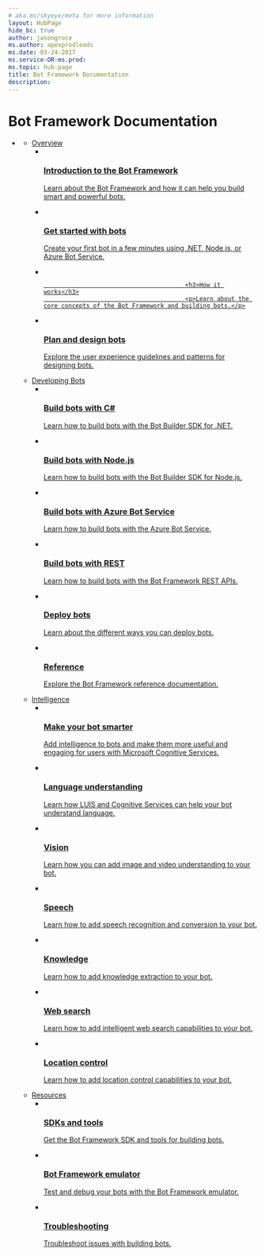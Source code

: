 ```yaml
---
# aka.ms/skyeye/meta for more information
layout: HubPage
hide_bc: true
author: jasongroce
ms.author: apexprodleads
ms.date: 03-24-2017
ms.service-OR-ms.prod:
ms.topic: hub-page
title: Bot Framework Documentation
description:
---
```

<div id="main" class="v2">
<div class="container">
    <h1>Bot Framework Documentation</h1>
    <ul class="pivots">
        <li>
            <a href="#main"></a>
            <ul id="main">
                <li>
                    <a href="#overview">Overview</a>
                    <ul id="overview" class="cardsC">
                        <li>
                            <a href="/bot-framework/overview-introduction-bot-framework">
                            <div class="cardSize">
                                <div class="cardPadding">
                                    <div class="card">
                                        <div class="cardImageOuter">
                                            <div class="cardImage bgdAccent1">
                                                <img src="/media/hubs/botframework/bot-framework-overview-introduction.svg" alt="" />
                                            </div>
                                        </div>
                                        <div class="cardText">
                                            <h3>Introduction to the Bot Framework</h3>
                                            <p>Learn about the Bot Framework and how it can help you build smart and powerful bots.</p>
                                        </div>
                                    </div>
                                </div>
                            </div>
                            </a>
                        </li>
                        <li>
                            <a href="/bot-framework/bot-builder-overview-getstarted">
                            <div class="cardSize">
                                <div class="cardPadding">
                                    <div class="card">
                                        <div class="cardImageOuter">
                                            <div class="cardImage bgdAccent1">
                                                <img src="/media/hubs/botframework/bot-framework-overview-get-started.svg" alt="" />
                                            </div>
                                        </div>
                                        <div class="cardText">
                                            <h3>Get started with bots</h3>
                                            <p>Create your first bot in a few minutes using .NET, Node.js, or Azure Bot Service.</p>
                                        </div>
                                    </div>
                                </div>
                            </div>
                            </a>
                        </li>
                        <li>
                            <a href="/bot-framework/overview-how-bot-framework-works">
                            <div class="cardSize">
                                <div class="cardPadding">
                                    <div class="card">
                                        <div class="cardImageOuter">
                                            <div class="cardImage bgdAccent1">
                                                <img src="/media/hubs/botframework/bot-framework-overview-concepts.svg" alt="" />
                                            </div>
                                        </div>
                                        <div class="cardText">

                                            <h3>How it works</h3>
                                            <p>Learn about the core concepts of the Bot Framework and building bots.</p>
</div>
                                    </div>
                                </div>
                            </div>
                            </a>
                        </li>
                        <li>
                            <a href="/bot-framework/bot-design-principles">
                            <div class="cardSize">
                                <div class="cardPadding">
                                    <div class="card">
                                        <div class="cardImageOuter">
                                            <div class="cardImage bgdAccent1">
                                                <img src="/media/hubs/botframework/bot-framework-overview-plan.svg" alt="" />
                                            </div>
                                        </div>
                                        <div class="cardText">
                                            <h3>Plan and design bots</h3>
                                            <p>Explore the user experience guidelines and patterns for designing bots.</p>
                                        </div>
                                    </div>
                                </div>
                            </div>
                            </a>
                        </li>
                    </ul>
                </li>
                <li>
                    <a href="#developing">Developing Bots</a>
                    <ul id="developing" class="cardsC">
                        <li>
                            <a href="/bot-framework/dotnet/bot-builder-dotnet-overview">
                            <div class="cardSize">
                                <div class="cardPadding">
                                    <div class="card">
                                        <div class="cardImageOuter">
                                            <div class="cardImage bgdAccent1">
                                                <img src="/media/hubs/botframework/bot-framework-developing-c-sharp.svg" alt="" />
                                            </div>
                                        </div>
                                        <div class="cardText">
                                            <h3>Build bots with C#</h3>
                                            <p>Learn how to build bots with the Bot Builder SDK for .NET.</p>
                                        </div>
                                    </div>
                                </div>
                            </div>
                            </a>
                        </li>
                        <li>
                            <a href="/bot-framework/nodejs/bot-builder-nodejs-overview">
                            <div class="cardSize">
                                <div class="cardPadding">
                                    <div class="card">
                                        <div class="cardImageOuter">
                                            <div class="cardImage bgdAccent1">
                                                <img src="/media/hubs/botframework/bot-framework-developing-node.svg" alt="" />
                                            </div>
                                        </div>
                                        <div class="cardText">
                                            <h3>Build bots with Node.js</h3>
                                            <p>Learn how to build bots with the Bot Builder SDK for Node.js.</p>
                                        </div>
                                    </div>
                                </div>
                            </div>
                            </a>
                        </li>
                        <li>
                            <a href="/bot-framework/azure/azure-bot-service-overview">
                            <div class="cardSize">
                                <div class="cardPadding">
                                    <div class="card">
                                        <div class="cardImageOuter">
                                            <div class="cardImage bgdAccent1">
                                                <img src="/media/hubs/botframework/bot-framework-developing-azure.svg" alt="" />
                                            </div>
                                        </div>
                                        <div class="cardText">
                                            <h3>Build bots with Azure Bot Service</h3>
                                            <p>Learn how to build bots with the Azure Bot Service.</p>
                                        </div>
                                    </div>
                                </div>
                            </div>
                            </a>
                        </li>
                        <li>
                            <a href="/bot-framework/rest-api/bot-framework-rest-overview">
                            <div class="cardSize">
                                <div class="cardPadding">
                                    <div class="card">
                                        <div class="cardImageOuter">
                                            <div class="cardImage bgdAccent1">
                                                <img src="/media/hubs/botframework/botframework-developing-rest.svg" alt="" />
                                            </div>
                                        </div>
                                        <div class="cardText">
                                            <h3>Build bots with REST</h3>
                                            <p>Learn how to build bots with the Bot Framework REST APIs.</p>
                                        </div>
                                    </div>
                                </div>
                            </div>
                            </a>
                        </li>                
                        <li>
                            <a href="/bot-framework/deploy-bot-overview">
                            <div class="cardSize">
                                <div class="cardPadding">
                                    <div class="card">
                                        <div class="cardImageOuter">
                                            <div class="cardImage bgdAccent1">
                                                <img src="/media/hubs/botframework/bot-framework-developing-publish.svg" alt="" />
                                            </div>
                                        </div>
                                        <div class="cardText">
                                            <h3>Deploy bots</h3>
                                            <p>Learn about the different ways you can deploy bots.</p>
                                        </div>
                                    </div>
                                </div>
                            </div>
                            </a>
                        </li>                        
                        <li>
                            <a href="/bot-framework/sdk-reference-overview">
                            <div class="cardSize">
                                <div class="cardPadding">
                                    <div class="card">
                                        <div class="cardImageOuter">
                                            <div class="cardImage bgdAccent1">
                                                <img src="/media/hubs/botframework/bot-framework-developing-reference.svg" alt="" />
                                            </div>
                                        </div>
                                        <div class="cardText">
                                            <h3>Reference</h3>
                                            <p>Explore the Bot Framework reference documentation.</p>
                                        </div>
                                    </div>
                                </div>
                            </div>
                            </a>
                        </li>
                    </ul>
                </li>
                <li>
                    <a href="#intelligence">Intelligence</a>
                    <ul id="intelligence" class="cardsC">
                        <li>
                            <a href="/bot-framework/cognitive-services-bot-intelligence-overview">
                            <div class="cardSize">
                                <div class="cardPadding">
                                    <div class="card">
                                        <div class="cardImageOuter">
                                            <div class="cardImage bgdAccent1">
                                                <img src="/media/hubs/botframework/bot-framework-intelligence-smarter.svg" alt="" />
                                            </div>
                                        </div>
                                        <div class="cardText">
                                            <h3>Make your bot smarter</h3>
                                            <p>Add intelligence to bots and make them more useful and engaging for users with Microsoft Cognitive Services.</p>
                                        </div>
                                    </div>
                                </div>
                            </div>
                            </a>
                        </li>
                        <li>
                            <a href="/bot-framework/cognitive-services-bot-intelligence-overview#language-understanding">
                            <div class="cardSize">
                                <div class="cardPadding">
                                    <div class="card">
                                        <div class="cardImageOuter">
                                            <div class="cardImage bgdAccent1">
                                                <img src="/media/hubs/botframework/bot-framework-intelligence-language-understanding.svg" alt="" />
                                            </div>
                                        </div>
                                        <div class="cardText">
                                            <h3>Language understanding</h3>
                                            <p>Learn how LUIS and Cognitive Services can help your bot understand language.</p>
                                        </div>
                                    </div>
                                </div>
                            </div>
                            </a>
                        </li>
                        <li>
                            <a href="/bot-framework/cognitive-services-bot-intelligence-overview#image-and-video-understanding">
                            <div class="cardSize">
                                <div class="cardPadding">
                                    <div class="card">
                                        <div class="cardImageOuter">
                                            <div class="cardImage bgdAccent1">
                                                <img src="/media/hubs/botframework/bot-framework-intelligence-vision.svg" alt="" />
                                            </div>
                                        </div>
                                        <div class="cardText">
                                            <h3>Vision</h3>
                                            <p>Learn how you can add image and video understanding to your bot.</p>
                                        </div>
                                    </div>
                                </div>
                            </div>
                            </a>
                        </li>
                        <li>
                            <a href="/bot-framework/cognitive-services-bot-intelligence-overview#speech-recognition-and-conversion">
                            <div class="cardSize">
                                <div class="cardPadding">
                                    <div class="card">
                                        <div class="cardImageOuter">
                                            <div class="cardImage bgdAccent1">
                                                <img src="/media/hubs/botframework/bot-framework-intelligence-speech.svg" alt="" />
                                            </div>
                                        </div>
                                        <div class="cardText">
                                            <h3>Speech</h3>
                                            <p>Learn how to add speech recognition and conversion to your bot.</p>
                                        </div>
                                    </div>
                                </div>
                            </div>
                            </a>
                        </li>
                        <li>
                            <a href="/bot-framework/cognitive-services-bot-intelligence-overview#knowledge-extraction">
                            <div class="cardSize">
                                <div class="cardPadding">
                                    <div class="card">
                                        <div class="cardImageOuter">
                                            <div class="cardImage bgdAccent1">
                                                <img src="/media/hubs/botframework/bot-framework-intelligence-knowledge.svg" alt="" />
                                            </div>
                                        </div>
                                        <div class="cardText">
                                            <h3>Knowledge</h3>
                                            <p>Learn how to add knowledge extraction to your bot.</p>
                                        </div>
                                    </div>
                                </div>
                            </div>
                            </a>
                        </li>
                        <li>
                            <a href="/bot-framework/cognitive-services-bot-intelligence-overview#web-search">
                            <div class="cardSize">
                                <div class="cardPadding">
                                    <div class="card">
                                        <div class="cardImageOuter">
                                            <div class="cardImage bgdAccent1">
                                                <img src="/media/hubs/botframework/bot-framework-intelligence-search.svg" alt="" />
                                            </div>
                                        </div>
                                        <div class="cardText">
                                            <h3>Web search</h3>
                                            <p>Learn how to add intelligent web search capabilities to your bot.</p>
                                        </div>
                                    </div>
                                </div>
                            </div>
                            </a>
                        </li>
                        <li>
                            <a href="/bot-framework/cognitive-services-bot-intelligence-overview#location-control">
                            <div class="cardSize">
                                <div class="cardPadding">
                                    <div class="card">
                                        <div class="cardImageOuter">
                                            <div class="cardImage bgdAccent1">
                                                <img src="/media/hubs/botframework/bot-framework-intelligence-location.svg" alt="" />
                                            </div>
                                        </div>
                                        <div class="cardText">
                                            <h3>Location control</h3>
                                            <p>Learn how to add location control capabilities to your bot.</p>
                                        </div>
                                    </div>
                                </div>
                            </div>
                            </a>
                        </li>
                    </ul>
                </li>
                <li>
                    <a href="#resources">Resources</a>
                    <ul id="resources" class="cardsC">
                        <li>
                            <a href="/bot-framework/resources-tools-downloads">
                            <div class="cardSize">
                                <div class="cardPadding">
                                    <div class="card">
                                        <div class="cardImageOuter">
                                            <div class="cardImage bgdAccent1">
                                                <img src="/media/hubs/botframework/bot-framework-resources-sdk-tools.svg" alt="" />
                                            </div>
                                        </div>
                                        <div class="cardText">
                                            <h3>SDKs and tools</h3>
                                            <p>Get the Bot Framework SDK and tools for building bots.</p>
                                        </div>
                                    </div>
                                </div>
                            </div>
                            </a>
                        </li>
                        <li>
                            <a href="/bot-framework/debug-bots-emulator">
                            <div class="cardSize">
                                <div class="cardPadding">
                                    <div class="card">
                                        <div class="cardImageOuter">
                                            <div class="cardImage bgdAccent1">
                                                <img src="/media/hubs/botframework/bot-framework-overview-emulator.svg" alt="" />
                                            </div>
                                        </div>
                                        <div class="cardText">
                                            <h3>Bot Framework emulator</h3>
                                            <p>Test and debug your bots with the Bot Framework emulator.</p>
                                        </div>
                                    </div>
                                </div>
                            </div>
                            </a>
                        </li>
                        <li>
                            <a href="/bot-framework/troubleshoot-general-problems">
                            <div class="cardSize">
                                <div class="cardPadding">
                                    <div class="card">
                                        <div class="cardImageOuter">
                                            <div class="cardImage bgdAccent1">
                                                <img src="/media/hubs/botframework/bot-framework-overview-troubleshooting.svg" alt="" />
                                            </div>
                                        </div>
                                        <div class="cardText">
                                            <h3>Troubleshooting</h3>
                                            <p>Troubleshoot issues with building bots.</p>
                                        </div>
                                    </div>
                                </div>
                            </div>
                            </a>
                        </li>
                    </ul>
                </li>
            </ul>
        </li>
    </ul>
</div>